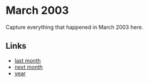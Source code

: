 # March 2003

Capture everything that happened in March 2003 here.

## Links
- [last month](calendar/months/2003-02.md)
- [next month](calendar/months/2003-04.md)
- [year](calendar/years/2003.md)